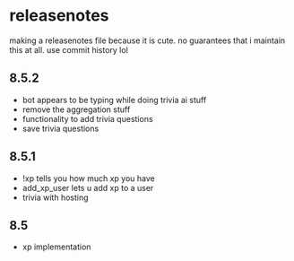 # releasenotes
making a releasenotes file because it is cute. no guarantees that i maintain this at all. use commit history lol

## 8.5.2
- bot appears to be typing while doing trivia ai stuff
- remove the aggregation stuff
- functionality to add trivia questions
- save trivia questions

## 8.5.1
- !xp tells you how much xp you have
- add_xp_user lets u add xp to a user
- trivia with hosting

## 8.5
- xp implementation